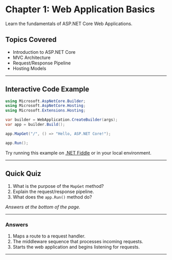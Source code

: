 # Chapter 1: Web Application Basics

Learn the fundamentals of ASP.NET Core Web Applications.

## Topics Covered
- Introduction to ASP.NET Core
- MVC Architecture
- Request/Response Pipeline
- Hosting Models

---

## Interactive Code Example
```csharp
using Microsoft.AspNetCore.Builder;
using Microsoft.AspNetCore.Hosting;
using Microsoft.Extensions.Hosting;

var builder = WebApplication.CreateBuilder(args);
var app = builder.Build();

app.MapGet("/", () => "Hello, ASP.NET Core!");

app.Run();
```

Try running this example on [.NET Fiddle](https://dotnetfiddle.net/) or in your local environment.

---

## Quick Quiz

1. What is the purpose of the `MapGet` method?
2. Explain the request/response pipeline.
3. What does the `app.Run()` method do?

*Answers at the bottom of the page.*

---

### Answers
1. Maps a route to a request handler.
2. The middleware sequence that processes incoming requests.
3. Starts the web application and begins listening for requests.

---

